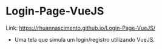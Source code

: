 # Login-Page-VueJS

Link: https://rhuannascimento.github.io/Login-Page-VueJS/

  - Uma tela que simula um login/registro utilizando VueJS.
